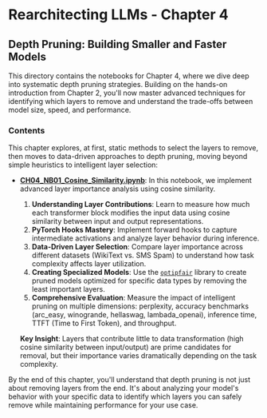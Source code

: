 # Rearchitecting LLMs - Chapter 4

## Depth Pruning: Building Smaller and Faster Models

This directory contains the notebooks for Chapter 4, where we dive deep into systematic depth pruning strategies. Building on the hands-on introduction from Chapter 2, you'll now master advanced techniques for identifying which layers to remove and understand the trade-offs between model size, speed, and performance.

### Contents

This chapter explores, at first, static methods to select the layers to remove, then moves to data-driven approaches to depth pruning, moving beyond simple heuristics to intelligent layer selection:

* **[CH04_NB01_Cosine_Similarity.ipynb](https://github.com/peremartra/Rearchitecting-LLMs/blob/main/CH04/CH04_NB01_Cosine_Similarity.ipynb)**: In this notebook, we implement advanced layer importance analysis using cosine similarity.

    1.  **Understanding Layer Contributions**: Learn to measure how much each transformer block modifies the input data using cosine similarity between input and output representations.
    2.  **PyTorch Hooks Mastery**: Implement forward hooks to capture intermediate activations and analyze layer behavior during inference.
    3.  **Data-Driven Layer Selection**: Compare layer importance across different datasets (WikiText vs. SMS Spam) to understand how task complexity affects layer utilization.
    4.  **Creating Specialized Models**: Use the [`optipfair`](https://github.com/peremartra/optipfair) library to create pruned models optimized for specific data types by removing the least important layers.
    5.  **Comprehensive Evaluation**: Measure the impact of intelligent pruning on multiple dimensions: perplexity, accuracy benchmarks (arc_easy, winogrande, hellaswag, lambada_openai), inference time, TTFT (Time to First Token), and throughput.

    **Key Insight**: Layers that contribute little to data transformation (high cosine similarity between input/output) are prime candidates for removal, but their importance varies dramatically depending on the task complexity.

By the end of this chapter, you'll understand that depth pruning is not just about removing layers from the end. It's about analyzing your model's behavior with your specific data to identify which layers you can safely remove while maintaining performance for your use case.
